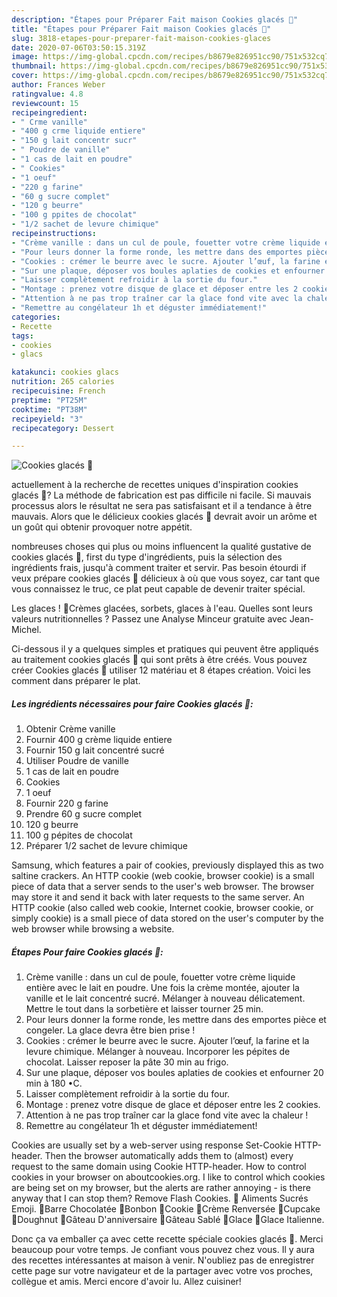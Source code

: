 ```yaml
---
description: "Étapes pour Préparer Fait maison Cookies glacés 🍦"
title: "Étapes pour Préparer Fait maison Cookies glacés 🍦"
slug: 3818-etapes-pour-preparer-fait-maison-cookies-glaces
date: 2020-07-06T03:50:15.319Z
image: https://img-global.cpcdn.com/recipes/b8679e826951cc90/751x532cq70/cookies-glaces-🍦-photo-principale-de-la-recette.jpg
thumbnail: https://img-global.cpcdn.com/recipes/b8679e826951cc90/751x532cq70/cookies-glaces-🍦-photo-principale-de-la-recette.jpg
cover: https://img-global.cpcdn.com/recipes/b8679e826951cc90/751x532cq70/cookies-glaces-🍦-photo-principale-de-la-recette.jpg
author: Frances Weber
ratingvalue: 4.8
reviewcount: 15
recipeingredient:
- " Crme vanille"
- "400 g crme liquide entiere"
- "150 g lait concentr sucr"
- " Poudre de vanille"
- "1 cas de lait en poudre"
- " Cookies"
- "1 oeuf"
- "220 g farine"
- "60 g sucre complet"
- "120 g beurre"
- "100 g ppites de chocolat"
- "1/2 sachet de levure chimique"
recipeinstructions:
- "Crème vanille : dans un cul de poule, fouetter votre crème liquide entière avec le lait en poudre. Une fois la crème montée, ajouter la vanille et le lait concentré sucré. Mélanger à nouveau délicatement. Mettre le tout dans la sorbetière et laisser tourner 25 min."
- "Pour leurs donner la forme ronde, les mettre dans des emportes pièce et congeler. La glace devra être bien prise !"
- "Cookies : crémer le beurre avec le sucre. Ajouter l’œuf, la farine et la levure chimique. Mélanger à nouveau. Incorporer les pépites de chocolat. Laisser reposer la pâte 30 min au frigo."
- "Sur une plaque, déposer vos boules aplaties de cookies et enfourner 20 min à 180 •C."
- "Laisser complètement refroidir à la sortie du four."
- "Montage : prenez votre disque de glace et déposer entre les 2 cookies."
- "Attention à ne pas trop traîner car la glace fond vite avec la chaleur !"
- "Remettre au congélateur 1h et déguster immédiatement!"
categories:
- Recette
tags:
- cookies
- glacs

katakunci: cookies glacs 
nutrition: 265 calories
recipecuisine: French
preptime: "PT25M"
cooktime: "PT38M"
recipeyield: "3"
recipecategory: Dessert

---
```



![Cookies glacés 🍦](https://img-global.cpcdn.com/recipes/b8679e826951cc90/751x532cq70/cookies-glaces-🍦-photo-principale-de-la-recette.jpg)

actuellement à la recherche de recettes uniques d'inspiration cookies glacés 🍦? La méthode de fabrication est pas difficile ni facile. Si mauvais processus alors le résultat ne sera pas satisfaisant et il a tendance à être mauvais. Alors que le délicieux cookies glacés 🍦 devrait avoir un arôme et un goût qui obtenir provoquer notre appétit.

nombreuses choses qui plus ou moins influencent la qualité gustative de cookies glacés 🍦, first du type d'ingrédients, puis la sélection des ingrédients frais, jusqu'à comment traiter et servir. Pas besoin étourdi if veux prépare cookies glacés 🍦 délicieux à où que vous soyez, car tant que vous connaissez le truc, ce plat peut capable de devenir traiter spécial.

Les glaces ! 🍦Crèmes glacées, sorbets, glaces à l&#39;eau. Quelles sont leurs valeurs nutritionnelles ? Passez une Analyse Minceur gratuite avec Jean-Michel.


Ci-dessous il y a quelques simples et pratiques qui peuvent être appliqués au traitement cookies glacés 🍦 qui sont prêts à être créés. Vous pouvez créer Cookies glacés 🍦 utiliser 12 matériau et 8 étapes création. Voici les comment dans préparer le plat.

<!--inarticleads1-->

##### Les ingrédients nécessaires pour faire Cookies glacés 🍦:

1. Obtenir  Crème vanille
1. Fournir 400 g crème liquide entiere
1. Fournir 150 g lait concentré sucré
1. Utiliser  Poudre de vanille
1.  1 cas de lait en poudre
1.   Cookies
1.  1 oeuf
1. Fournir 220 g farine
1. Prendre 60 g sucre complet
1.  120 g beurre
1.  100 g pépites de chocolat
1. Préparer 1/2 sachet de levure chimique


Samsung, which features a pair of cookies, previously displayed this as two saltine crackers. An HTTP cookie (web cookie, browser cookie) is a small piece of data that a server sends to the user&#39;s web browser. The browser may store it and send it back with later requests to the same server. An HTTP cookie (also called web cookie, Internet cookie, browser cookie, or simply cookie) is a small piece of data stored on the user&#39;s computer by the web browser while browsing a website. 

<!--inarticleads2-->

##### Étapes Pour faire Cookies glacés 🍦:

1. Crème vanille : dans un cul de poule, fouetter votre crème liquide entière avec le lait en poudre. Une fois la crème montée, ajouter la vanille et le lait concentré sucré. Mélanger à nouveau délicatement. Mettre le tout dans la sorbetière et laisser tourner 25 min.
1. Pour leurs donner la forme ronde, les mettre dans des emportes pièce et congeler. La glace devra être bien prise !
1. Cookies : crémer le beurre avec le sucre. Ajouter l’œuf, la farine et la levure chimique. Mélanger à nouveau. Incorporer les pépites de chocolat. Laisser reposer la pâte 30 min au frigo.
1. Sur une plaque, déposer vos boules aplaties de cookies et enfourner 20 min à 180 •C.
1. Laisser complètement refroidir à la sortie du four.
1. Montage : prenez votre disque de glace et déposer entre les 2 cookies.
1. Attention à ne pas trop traîner car la glace fond vite avec la chaleur !
1. Remettre au congélateur 1h et déguster immédiatement!


Cookies are usually set by a web-server using response Set-Cookie HTTP-header. Then the browser automatically adds them to (almost) every request to the same domain using Cookie HTTP-header. How to control cookies in your browser on aboutcookies.org. I like to control which cookies are being set on my browser, but the alerts are rather annoying - is there anyway that I can stop them? Remove Flash Cookies. 🍦 Aliments Sucrés Emoji. 🍫Barre Chocolatée 🍬Bonbon 🍪Cookie 🍮Crème Renversée 🧁Cupcake 🍩Doughnut 🎂Gâteau D&#39;anniversaire 🍰Gâteau Sablé 🍨Glace 🍦Glace Italienne. 


Donc ça va emballer ça avec cette recette spéciale cookies glacés 🍦. Merci beaucoup pour votre temps. Je confiant vous pouvez chez vous. Il y aura des recettes  intéressantes at maison à venir. N'oubliez pas de enregistrer cette page sur votre navigateur et de la partager avec votre vos proches, collègue et amis. Merci encore d'avoir lu. Allez cuisiner!
